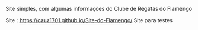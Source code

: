 Site simples, com algumas informações do Clube de Regatas do Flamengo

Site : https://caua1701.github.io/Site-do-Flamengo/
Site para testes
